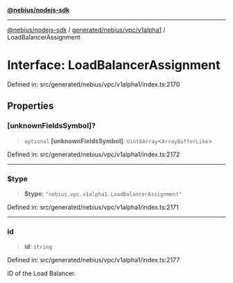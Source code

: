 [**@nebius/nodejs-sdk**](../../../../../README.md)

---

[@nebius/nodejs-sdk](../../../../../README.md) / [generated/nebius/vpc/v1alpha1](../README.md) / LoadBalancerAssignment

# Interface: LoadBalancerAssignment

Defined in: src/generated/nebius/vpc/v1alpha1/index.ts:2170

## Properties

### \[unknownFieldsSymbol\]?

> `optional` **\[unknownFieldsSymbol\]**: `Uint8Array`\<`ArrayBufferLike`\>

Defined in: src/generated/nebius/vpc/v1alpha1/index.ts:2172

---

### $type

> **$type**: `"nebius.vpc.v1alpha1.LoadBalancerAssignment"`

Defined in: src/generated/nebius/vpc/v1alpha1/index.ts:2171

---

### id

> **id**: `string`

Defined in: src/generated/nebius/vpc/v1alpha1/index.ts:2177

ID of the Load Balancer.
